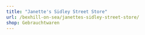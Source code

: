```yaml
---
title: "Janette's Sidley Street Store"
url: /bexhill-on-sea/janettes-sidley-street-store/
shop: Gebrauchtwaren
---
```

